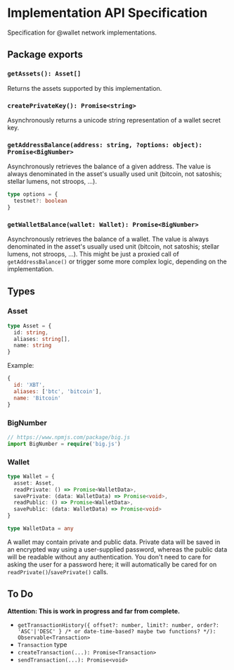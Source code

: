 # Implementation API Specification

Specification for @wallet network implementations.

## Package exports

### `getAssets(): Asset[]`

Returns the assets supported by this implementation.

### `createPrivateKey(): Promise<string>`

Asynchronously returns a unicode string representation of a wallet secret key.

### `getAddressBalance(address: string, ?options: object): Promise<BigNumber>`

Asynchronously retrieves the balance of a given address. The value is always denominated in the asset's usually used unit (bitcoin, not satoshis; stellar lumens, not stroops, ...).

```typescript
type options = {
  testnet?: boolean
}
```

### `getWalletBalance(wallet: Wallet): Promise<BigNumber>`

Asynchronously retrieves the balance of a wallet. The value is always denominated in the asset's usually used unit (bitcoin, not satoshis; stellar lumens, not stroops, ...). This might be just a proxied call of `getAddressBalance()` or trigger some more complex logic, depending on the implementation.


## Types

### Asset

```typescript
type Asset = {
  id: string,
  aliases: string[],
  name: string
}
```

Example:

```js
{
  id: 'XBT',
  aliases: ['btc', 'bitcoin'],
  name: 'Bitcoin'
}
```

### BigNumber

```typescript
// https://www.npmjs.com/package/big.js
import BigNumber = require('big.js')
```

### Wallet

```typescript
type Wallet = {
  asset: Asset,
  readPrivate: () => Promise<WalletData>,
  savePrivate: (data: WalletData) => Promise<void>,
  readPublic: () => Promise<WalletData>,
  savePublic: (data: WalletData) => Promise<void>
}

type WalletData = any
```

A wallet may contain private and public data. Private data will be saved in an encrypted way using a user-supplied password, whereas the public data will be readable without any authentication. You don't need to care for asking the user for a password here; it will automatically be cared for on `readPrivate()`/`savePrivate()` calls.


## To Do

**Attention: This is work in progress and far from complete.**

- `getTransactionHistory({ offset?: number, limit?: number, order?: 'ASC'|'DESC' } /* or date-time-based? maybe two functions? */): Observable<Transaction>`
- `Transaction` type
- `createTransaction(...): Promise<Transaction>`
- `sendTransaction(...): Promise<void>`
